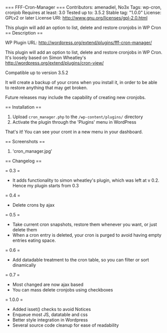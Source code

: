 === FFF-Cron-Manager ===
Contributors: amenadiel, No3x
Tags: wp-cron, cronjob
Requires at least: 3.0
Tested up to: 3.5.2
Stable tag: "1.0.0"
License: GPLv2 or later
License URI: http://www.gnu.org/licenses/gpl-2.0.html

This plugin will add an option to list, delete and restore cronjobs in WP Cron
== Description ==

WP Plugin URL: http://wordpress.org/extend/plugins/fff-cron-manager/

This plugin will add an option to list, delete and restore cronjobs in WP Cron. It's loosely based on Simon Wheatley's http://wordpress.org/extend/plugins/cron-view/ 

Compatible up to version 3.5.2

It will create a backup of your crons when you install it, in order to be able to restore anything that may get broken.

Future releases may include the capability of creating new cronjobs.
 

== Installation ==


1. Upload `cron_manager.php` to the `/wp-content/plugins/` directory
2. Activate the plugin through the 'Plugins' menu in WordPress

That's it! You can see your cront in a new menu in your dashboard.
 

== Screenshots ==

1. 'cron_manager.jpg'

== Changelog ==

= 0.3 =
* It adds functionality to simon wheatley's plugin, which was left at v 0.2. Hence my plugin starts from 0.3

= 0.4 =
* Delete crons by ajax

= 0.5 =
* Take current cron snapshots, restore them whenever you want, or just delete them
* When a cron entry is deleted, your cron is purged to avoid having empty entries eating space.

= 0.6 =
* Add datadable treatment to the cron table, so you can filter or sort dinamically

= 0.7 =
* Most changed are now ajax based
* You can mass delete cronjobs using checkboxes

= 1.0.0 =
* Added isset() checks to avoid Notices
* Enqueue most JS, datatable and css
* Better style integration in Wordpress
* Several source code cleanup for ease of readability

